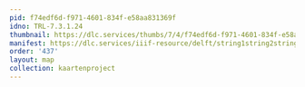 ```yaml
---
pid: f74edf6d-f971-4601-834f-e58aa831369f
idno: TRL-7.3.1.24
thumbnail: https://dlc.services/thumbs/7/4/f74edf6d-f971-4601-834f-e58aa831369f/full/400,339/0/default.jpg
manifest: https://dlc.services/iiif-resource/delft/string1string2string3/kaartenproject-2007/TRL-7.3.1.24
order: '437'
layout: map
collection: kaartenproject
---
```

